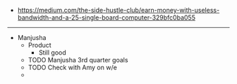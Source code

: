 - https://medium.com/the-side-hustle-club/earn-money-with-useless-bandwidth-and-a-25-single-board-computer-329bfc0ba055
- ---
- Manjusha
	- Product
		- Still good
	- TODO Manjusha 3rd quarter goals
	- TODO Check with Amy on w/e
	-